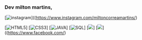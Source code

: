 ### Dev  milton martins,
[![ instagram](https://img.shields.io/badge/Instagram-E4405F?style=for-the-badge&logo=instagram&logoColor=white)]((https://www.instagram.com/miltoncorreamartins/)

[![HTML5](https://img.shields.io/badge/HTML5-E34F26?style=for-the-badge&logo=html5&logoColor=white)]
[![CSS3](https://img.shields.io/badge/CSS3-1572B6?style=for-the-badge&logo=css3&logoColor=white)]
[![JAVA](	https://img.shields.io/badge/Java-ED8B00?style=for-the-badge&logo=java&logoColor=white)]
[![SQL](https://img.shields.io/badge/SQLite-07405E?style=for-the-badge&logo=sqlite&logoColor=white)]
[![](https://img.shields.io/badge/LinkedIn-0077B5?style=for-the-badge&logo=linkedin&logoColor=white)]
[![](https://img.shields.io/badge/Facebook-1877F2?style=for-the-badge&logo=facebook&logoColor=white)]((https://www.facebook.com/)

